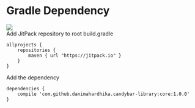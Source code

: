 # Gradle Dependency
[![](https://jitpack.io/v/danimahardhika/candybar-library.svg)](https://jitpack.io/#danimahardhika/candybar-library)
<br>Add JitPack repository to root build.gradle
```
allprojects {
    repositories {
        maven { url "https://jitpack.io" }
    }
}
```
Add the dependency
```
dependencies {
    compile 'com.github.danimahardhika.candybar-library:core:1.0.0'
}
```
